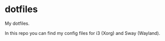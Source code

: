# dotfiles
My dotfiles.

In this repo you can find my config files for i3 (Xorg) and Sway (Wayland).
